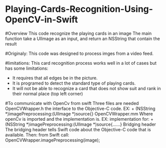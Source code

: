# Playing-Cards-Recognition-Using-OpenCV-in-Swift

#Overview
This code recognize the playing cards in an image
The main function take a UIImage as an input, and return an NSString that contain the result

#Originaly: 
This code was designed to process imges from a video feed. 

#limitations:
This card recognition process works well in a lot of cases but has some limitations:
- It  requires that all edges be in the picture. 
- It is programed to detect the standard type of playing cards. 
- It will not be able to recognize a card that does not show suit and rank in their normal place (top left corner)

#To communicate with OpenCv from swift 
Three files are needed
OpenCVWrapper.h
  the interface to the Objective-C code.
  EX: + (NSString *)imagePreprocessing:(UIImage *)source{}
OpenCVWrapper.mm
  Where openCv is imported and the implementation is. 
  EX: implementation for: + (NSString *)imagePreprocessing:(UIImage *)source{......}
Bridging header 
  The bridging header tells Swift code about the Objective-C code that is available. 
Then: from Swift call: OpenCVWrapper.imagePreprocessing(image);




